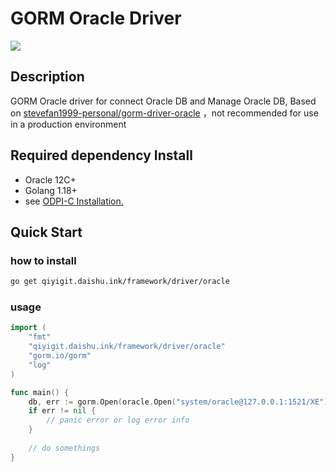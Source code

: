 # GORM Oracle Driver

![](https://starchart.cc/CengSin/oracle.svg)

## Description

GORM Oracle driver for connect Oracle DB and Manage Oracle DB, Based on [stevefan1999-personal/gorm-driver-oracle](https://github.com/stevefan1999-personal/gorm-driver-oracle)
，not recommended for use in a production environment

## Required dependency Install

- Oracle 12C+
- Golang 1.18+
- see [ODPI-C Installation.](https://oracle.github.io/odpi/doc/installation.html)

## Quick Start
### how to install 
```bash
go get qiyigit.daishu.ink/framework/driver/oracle
```
###  usage

```go
import (
	"fmt"
	"qiyigit.daishu.ink/framework/driver/oracle"
	"gorm.io/gorm"
	"log"
)

func main() {
    db, err := gorm.Open(oracle.Open("system/oracle@127.0.0.1:1521/XE"), &gorm.Config{})
    if err != nil {
        // panic error or log error info
    } 
    
    // do somethings
}
```

